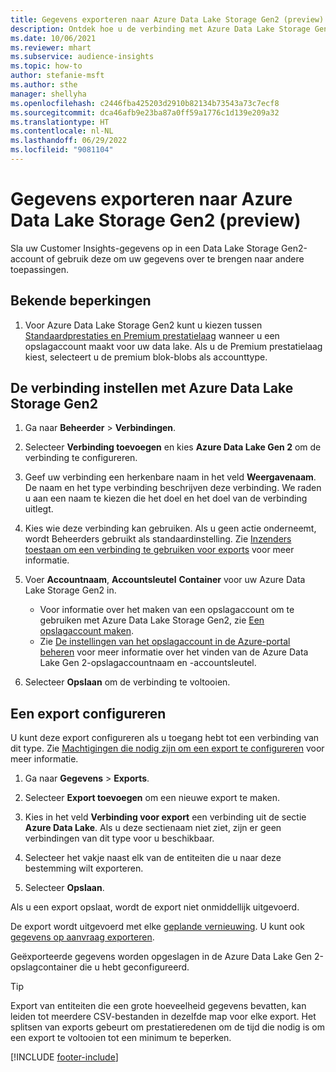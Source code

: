 ```yaml
---
title: Gegevens exporteren naar Azure Data Lake Storage Gen2 (preview)
description: Ontdek hoe u de verbinding met Azure Data Lake Storage Gen2 configureert.
ms.date: 10/06/2021
ms.reviewer: mhart
ms.subservice: audience-insights
ms.topic: how-to
author: stefanie-msft
ms.author: sthe
manager: shellyha
ms.openlocfilehash: c2446fba425203d2910b82134b73543a73c7ecf8
ms.sourcegitcommit: dca46afb9e23ba87a0ff59a1776c1d139e209a32
ms.translationtype: HT
ms.contentlocale: nl-NL
ms.lasthandoff: 06/29/2022
ms.locfileid: "9081104"
---
```

# <a name="export-data-to-azure-data-lake-storage-gen2-preview"></a>Gegevens exporteren naar Azure Data Lake Storage Gen2 (preview)

Sla uw Customer Insights-gegevens op in een Data Lake Storage Gen2-account of gebruik deze om uw gegevens over te brengen naar andere toepassingen.

## <a name="known-limitations"></a>Bekende beperkingen

1. Voor Azure Data Lake Storage Gen2 kunt u kiezen tussen [Standaardprestaties en Premium prestatielaag](/azure/storage/blobs/create-data-lake-storage-account) wanneer u een opslagaccount maakt voor uw data lake. Als u de Premium prestatielaag kiest, selecteert u de premium blok-blobs als accounttype.

## <a name="set-up-the-connection-to-azure-data-lake-storage-gen2"></a>De verbinding instellen met Azure Data Lake Storage Gen2

1. Ga naar **Beheerder** > **Verbindingen**.

1. Selecteer **Verbinding toevoegen** en kies **Azure Data Lake Gen 2** om de verbinding te configureren.

1. Geef uw verbinding een herkenbare naam in het veld **Weergavenaam**. De naam en het type verbinding beschrijven deze verbinding. We raden u aan een naam te kiezen die het doel en het doel van de verbinding uitlegt.

1. Kies wie deze verbinding kan gebruiken. Als u geen actie onderneemt, wordt Beheerders gebruikt als standaardinstelling. Zie [Inzenders toestaan om een verbinding te gebruiken voor exports](connections.md#allow-contributors-to-use-a-connection-for-exports) voor meer informatie.

1. Voer **Accountnaam**, **Accountsleutel** **Container** voor uw Azure Data Lake Storage Gen2 in.
    - Voor informatie over het maken van een opslagaccount om te gebruiken met Azure Data Lake Storage Gen2, zie [Een opslagaccount maken](/azure/storage/blobs/create-data-lake-storage-account)​. 
    - Zie [De instellingen van het opslagaccount in de Azure-portal beheren](/azure/storage/common/storage-account-manage) voor meer informatie over het vinden van de Azure Data Lake Gen 2-opslagaccountnaam en -accountsleutel.

1. Selecteer **Opslaan** om de verbinding te voltooien.

## <a name="configure-an-export"></a>Een export configureren

U kunt deze export configureren als u toegang hebt tot een verbinding van dit type. Zie [Machtigingen die nodig zijn om een export te configureren](export-destinations.md#set-up-a-new-export) voor meer informatie.

1. Ga naar **Gegevens** > **Exports**.

1. Selecteer **Export toevoegen** om een nieuwe export te maken.

1. Kies in het veld **Verbinding voor export** een verbinding uit de sectie **Azure Data Lake**. Als u deze sectienaam niet ziet, zijn er geen verbindingen van dit type voor u beschikbaar.

1. Selecteer het vakje naast elk van de entiteiten die u naar deze bestemming wilt exporteren.

1. Selecteer **Opslaan**.

Als u een export opslaat, wordt de export niet onmiddellijk uitgevoerd.

De export wordt uitgevoerd met elke [geplande vernieuwing](system.md#schedule-tab).
U kunt ook [gegevens op aanvraag exporteren](export-destinations.md#run-exports-on-demand).

Geëxporteerde gegevens worden opgeslagen in de Azure Data Lake Gen 2-opslagcontainer die u hebt geconfigureerd.

> [!TIP]
> Export van entiteiten die een grote hoeveelheid gegevens bevatten, kan leiden tot meerdere CSV-bestanden in dezelfde map voor elke export. Het splitsen van exports gebeurt om prestatieredenen om de tijd die nodig is om een export te voltooien tot een minimum te beperken.

[!INCLUDE [footer-include](includes/footer-banner.md)]
